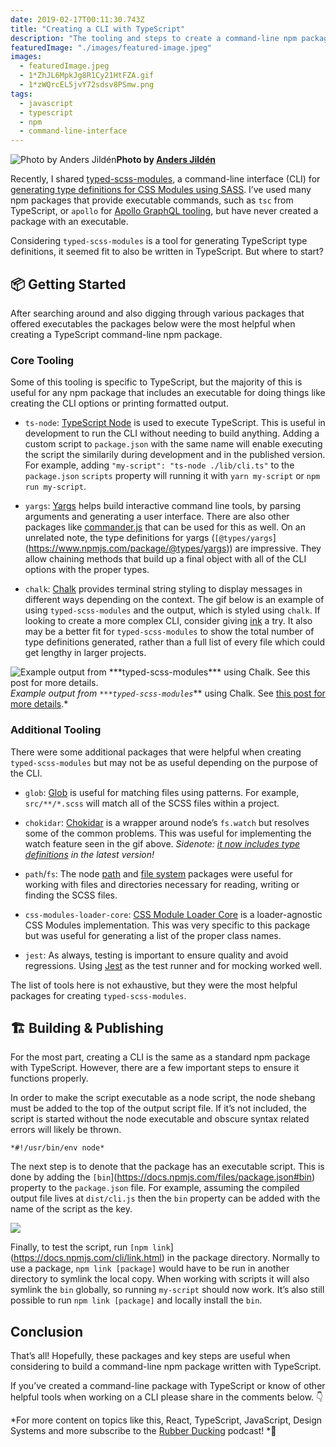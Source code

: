 ```yaml
---
date: 2019-02-17T00:11:30.743Z
title: "Creating a CLI with TypeScript"
description: "The tooling and steps to create a command-line npm package written in TypeScript"
featuredImage: "./images/featured-image.jpeg"
images:
  - featuredImage.jpeg
  - 1*ZhJL6MpkJg8R1Cy21HtFZA.gif
  - 1*zWQrcEL5jvY72sdsv8PSmw.png
tags:
  - javascript
  - typescript
  - npm
  - command-line-interface
---
```


![*Photo by [Anders Jildén](https://unsplash.com/photos/-N2UXcPBIYI?utm_source=unsplash&utm_medium=referral&utm_content=creditCopyText)*](1*OX9Mf8glCGLN6H3425xkBg.jpeg)**Photo by [Anders Jildén](https://unsplash.com/photos/-N2UXcPBIYI?utm_source=unsplash&utm_medium=referral&utm_content=creditCopyText)**

Recently, I shared [typed-scss-modules](https://github.com/skovy/typed-scss-modules), a command-line interface (CLI) for [generating type definitions for CSS Modules using SASS](https://medium.com/rubber-ducking/generating-typescript-definitions-for-css-modules-using-sass-461e33623ec2). I’ve used many npm packages that provide executable commands, such as `tsc` from TypeScript, or `apollo` for [Apollo GraphQL tooling](https://github.com/apollographql/apollo-tooling), but have never created a package with an executable.

Considering `typed-scss-modules` is a tool for generating TypeScript type definitions, it seemed fit to also be written in TypeScript. But where to start?

## 📦 Getting Started

After searching around and also digging through various packages that offered executables the packages below were the most helpful when creating a TypeScript command-line npm package.

### Core Tooling

Some of this tooling is specific to TypeScript, but the majority of this is useful for any npm package that includes an executable for doing things like creating the CLI options or printing formatted output.

* `ts-node`: [TypeScript Node](https://github.com/TypeStrong/ts-node) is used to execute TypeScript. This is useful in development to run the CLI without needing to build anything. Adding a custom script to `package.json` with the same name will enable executing the script the similarily during development and in the published version. For example, adding `"my-script": "ts-node ./lib/cli.ts"` to the `package.json` `scripts` property will running it with `yarn my-script` or `npm run my-script`.

* `yargs`: [Yargs](http://yargs.js.org/) helps build interactive command line tools, by parsing arguments and generating a user interface. There are also other packages like [commander.js](https://github.com/tj/commander.js) that can be used for this as well. On an unrelated note, the type definitions for yargs (`[@types/yargs`](https://www.npmjs.com/package/@types/yargs)) are impressive. They allow chaining methods that build up a final object with all of the CLI options with the proper types.

* `chalk`: [Chalk](https://github.com/chalk/chalk) provides terminal string styling to display messages in different ways depending on the context. The gif below is an example of using `typed-scss-modules` and the output, which is styled using `chalk`. If looking to create a more complex CLI, consider giving [ink](https://github.com/vadimdemedes/ink/tree/next) a try. It also may be a better fit for `typed-scss-modules` to show the total number of type definitions generated, rather than a full list of every file which could get lengthy in larger projects.

![Example output from `***typed-scss-modules`*** using Chalk. See [this post for more details](https://medium.com/rubber-ducking/generating-typescript-definitions-for-css-modules-using-sass-461e33623ec2).](1*ZhJL6MpkJg8R1Cy21HtFZA.gif)*Example output from `***typed-scss-modules`*** using Chalk. See [this post for more details](https://medium.com/rubber-ducking/generating-typescript-definitions-for-css-modules-using-sass-461e33623ec2).*

### Additional Tooling

There were some additional packages that were helpful when creating `typed-scss-modules` but may not be as useful depending on the purpose of the CLI.

* `glob`: [Glob](https://github.com/isaacs/node-glob) is useful for matching files using patterns. For example, `src/**/*.scss` will match all of the SCSS files within a project.

* `chokidar`: [Chokidar](https://github.com/paulmillr/chokidar) is a wrapper around node’s `fs.watch` but resolves some of the common problems. This was useful for implementing the watch feature seen in the gif above. *Sidenote: [it now includes type definitions](https://github.com/paulmillr/chokidar/pull/801) in the latest version!*

* `path`/`fs`: The node [path](https://nodejs.org/api/path.html) and [file system](https://nodejs.org/api/fs.html) packages were useful for working with files and directories necessary for reading, writing or finding the SCSS files.

* `css-modules-loader-core`: [CSS Module Loader Core](https://github.com/css-modules/css-modules-loader-core) is a loader-agnostic CSS Modules implementation. This was very specific to this package but was useful for generating a list of the proper class names.

* `jest`: As always, testing is important to ensure quality and avoid regressions. Using [Jest](https://jestjs.io/) as the test runner and for mocking worked well.

The list of tools here is not exhaustive, but they were the most helpful packages for creating `typed-scss-modules`.

## 🏗 Building & Publishing

For the most part, creating a CLI is the same as a standard npm package with TypeScript. However, there are a few important steps to ensure it functions properly.

In order to make the script executable as a node script, the node shebang must be added to the top of the output script file. If it’s not included, the script is started without the node executable and obscure syntax related errors will likely be thrown.

```
*#!/usr/bin/env node*
```


The next step is to denote that the package has an executable script. This is done by adding the `[bin`](https://docs.npmjs.com/files/package.json#bin) property to the `package.json` file. For example, assuming the compiled output file lives at `dist/cli.js` then the `bin` property can be added with the name of the script as the key.

![](1*zWQrcEL5jvY72sdsv8PSmw.png)

Finally, to test the script, run `[npm link`](https://docs.npmjs.com/cli/link.html) in the package directory. Normally to use a package, `npm link [package]` would have to be run in another directory to symlink the local copy. When working with scripts it will also symlink the `bin` globally, so running `my-script` should now work. It’s also still possible to run `npm link [package]` and locally install the `bin`.

## Conclusion

That’s all! Hopefully, these packages and key steps are useful when considering to build a command-line npm package written with TypeScript.

If you’ve created a command-line package with TypeScript or know of other helpful tools when working on a CLI please share in the comments below. 👇

*For more content on topics like this, React, TypeScript, JavaScript, Design Systems and more subscribe to the [Rubber Ducking](http://www.rubberducking.fm/) podcast! *🦆
